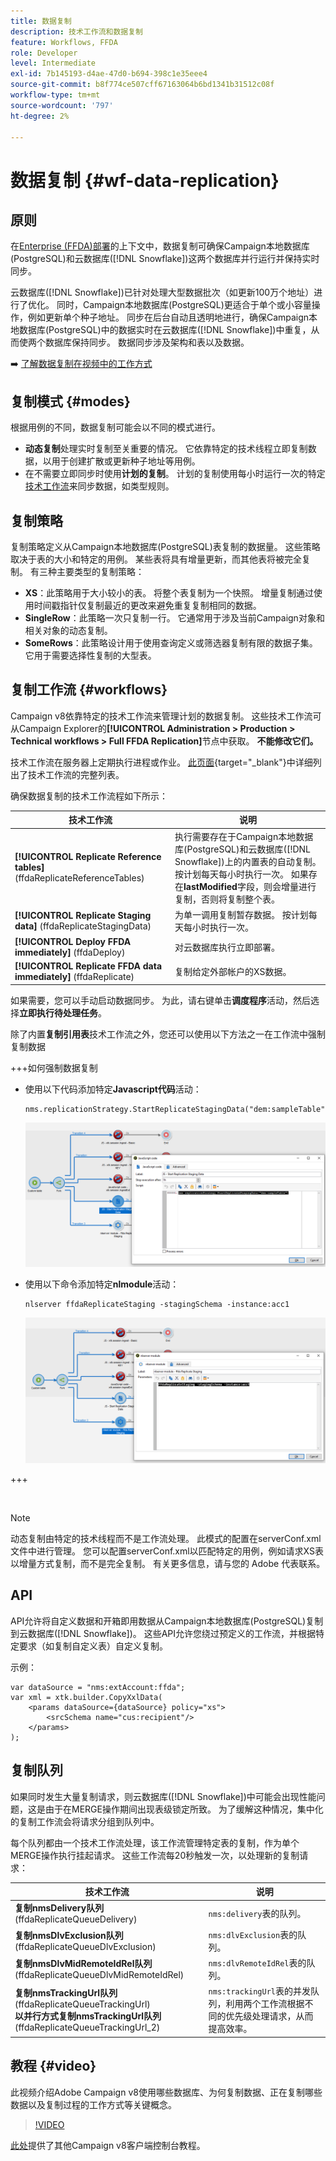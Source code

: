 ```yaml
---
title: 数据复制
description: 技术工作流和数据复制
feature: Workflows, FFDA
role: Developer
level: Intermediate
exl-id: 7b145193-d4ae-47d0-b694-398c1e35eee4
source-git-commit: b8f774ce507cff67163064b6bd1341b31512c08f
workflow-type: tm+mt
source-wordcount: '797'
ht-degree: 2%

---
```



# 数据复制 {#wf-data-replication}

## 原则

在[Enterprise (FFDA)部署](enterprise-deployment.md)的上下文中，数据复制可确保Campaign本地数据库(PostgreSQL)和云数据库([!DNL Snowflake])这两个数据库并行运行并保持实时同步。

云数据库([!DNL Snowflake])已针对处理大型数据批次（如更新100万个地址）进行了优化。 同时，Campaign本地数据库(PostgreSQL)更适合于单个或小容量操作，例如更新单个种子地址。 同步在后台自动且透明地进行，确保Campaign本地数据库(PostgreSQL)中的数据实时在云数据库([!DNL Snowflake])中重复，从而使两个数据库保持同步。 数据同步涉及架构和表以及数据。

➡️ [了解数据复制在视频中的工作方式](#video)

## 复制模式 {#modes}

根据用例的不同，数据复制可能会以不同的模式进行。

* **动态复制**&#x200B;处理实时复制至关重要的情况。 它依靠特定的技术线程立即复制数据，以用于创建扩散或更新种子地址等用例。
* 在不需要立即同步时使用&#x200B;**计划的复制**。 计划的复制使用每小时运行一次的特定[技术工作流](#workflows)来同步数据，如类型规则。

## 复制策略

复制策略定义从Campaign本地数据库(PostgreSQL)表复制的数据量。 这些策略取决于表的大小和特定的用例。 某些表将具有增量更新，而其他表将被完全复制。 有三种主要类型的复制策略：

* **XS**：此策略用于大小较小的表。 将整个表复制为一个快照。 增量复制通过使用时间戳指针仅复制最近的更改来避免重复复制相同的数据。
* **SingleRow**：此策略一次只复制一行。 它通常用于涉及当前Campaign对象和相关对象的动态复制。
* **SomeRows**：此策略设计用于使用查询定义或筛选器复制有限的数据子集。 它用于需要选择性复制的大型表。

## 复制工作流 {#workflows}

Campaign v8依靠特定的技术工作流来管理计划的数据复制。 这些技术工作流可从Campaign Explorer的&#x200B;**[!UICONTROL Administration > Production > Technical workflows > Full FFDA Replication]**&#x200B;节点中获取。 **不能修改它们。**

技术工作流在服务器上定期执行进程或作业。 [此页面](https://experienceleague.adobe.com/docs/campaign/automation/workflows/introduction/wf-type/technical-workflows.html?lang=zh-Hans){target="_blank"}中详细列出了技术工作流的完整列表。

确保数据复制的技术工作流程如下所示：

| 技术工作流 | 说明 |
|------|-----------|
| **[!UICONTROL Replicate Reference tables]** (ffdaReplicateReferenceTables) | 执行需要存在于Campaign本地数据库(PostgreSQL)和云数据库([!DNL Snowflake])上的内置表的自动复制。 按计划每天每小时执行一次。 如果存在&#x200B;**lastModified**&#x200B;字段，则会增量进行复制，否则将复制整个表。 |
| **[!UICONTROL Replicate Staging data]** (ffdaReplicateStagingData) | 为单一调用复制暂存数据。 按计划每天每小时执行一次。 |
| **[!UICONTROL Deploy FFDA immediately]** (ffdaDeploy) | 对云数据库执行立即部署。 |
| **[!UICONTROL Replicate FFDA data immediately]** (ffdaReplicate) | 复制给定外部帐户的XS数据。 |

如果需要，您可以手动启动数据同步。 为此，请右键单击&#x200B;**调度程序**&#x200B;活动，然后选择&#x200B;**立即执行待处理任务**。

除了内置&#x200B;**复制引用表**&#x200B;技术工作流之外，您还可以使用以下方法之一在工作流中强制复制数据

+++如何强制数据复制

* 使用以下代码添加特定&#x200B;**Javascript代码**&#x200B;活动：

  ```
  nms.replicationStrategy.StartReplicateStagingData("dem:sampleTable")
  ```

  ![](assets/jscode.png)

* 使用以下命令添加特定&#x200B;**nlmodule**&#x200B;活动：

  ```
  nlserver ffdaReplicateStaging -stagingSchema -instance:acc1
  ```

  ![](assets/nlmodule.png)

+++

<br/>

>[!NOTE]
>
>动态复制由特定的技术线程而不是工作流处理。 此模式的配置在serverConf.xml文件中进行管理。 您可以配置serverConf.xml以匹配特定的用例，例如请求XS表以增量方式复制，而不是完全复制。 有关更多信息，请与您的 Adobe 代表联系。

## API

API允许将自定义数据和开箱即用数据从Campaign本地数据库(PostgreSQL)复制到云数据库([!DNL Snowflake])。 这些API允许您绕过预定义的工作流，并根据特定要求（如复制自定义表）自定义复制。

示例：

```
var dataSource = "nms:extAccount:ffda";
var xml = xtk.builder.CopyXxlData(
    <params dataSource={dataSource} policy="xs">
        <srcSchema name="cus:recipient"/>
    </params>
);
```

## 复制队列

如果同时发生大量复制请求，则云数据库([!DNL Snowflake])中可能会出现性能问题，这是由于在MERGE操作期间出现表级锁定所致。 为了缓解这种情况，集中化的复制工作流会将请求分组到队列中。

每个队列都由一个技术工作流处理，该工作流管理特定表的复制，作为单个MERGE操作执行挂起请求。 这些工作流每20秒触发一次，以处理新的复制请求：

| 技术工作流 | 说明 |
|------|-----------|
| **复制nmsDelivery队列** (ffdaReplicateQueueDelivery) | `nms:delivery`表的队列。 |
| **复制nmsDlvExclusion队列** (ffdaReplicateQueueDlvExclusion) | `nms:dlvExclusion`表的队列。 |
| **复制nmsDlvMidRemoteIdRel队列** (ffdaReplicateQueueDlvMidRemoteIdRel) | `nms:dlvRemoteIdRel`表的队列。 |
| **复制nmsTrackingUrl队列** (ffdaReplicateQueueTrackingUrl)<br/>**以并行方式复制nmsTrackingUrl队列** (ffdaReplicateQueueTrackingUrl_2) | `nms:trackingUrl`表的并发队列，利用两个工作流根据不同的优先级处理请求，从而提高效率。 |

## 教程 {#video}

此视频介绍Adobe Campaign v8使用哪些数据库、为何复制数据、正在复制哪些数据以及复制过程的工作方式等关键概念。

>[!VIDEO](https://video.tv.adobe.com/v/3416863?quality=12&captions=chi_hans)

[此处](https://experienceleague.adobe.com/zh-hans/docs/campaign-learn/tutorials/overview)提供了其他Campaign v8客户端控制台教程。
